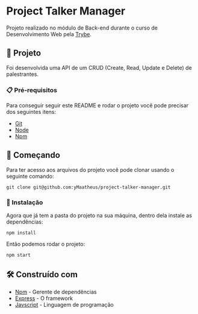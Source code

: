 # Project Talker Manager

Projeto realizado no módulo de Back-end durante o curso de Desenvolvimento Web pela [Trybe](https://www.betrybe.com/).

## 📱 Projeto

Foi desenvolvida uma API de um CRUD (Create, Read, Update e Delete) de palestrantes.

### 📋 Pré-requisitos

Para conseguir seguir este README e rodar o projeto você pode precisar dos seguintes itens:

- [Git](https://git-scm.com/doc)
- [Node](https://nodejs.org/en/)
- [Npm](https://docs.npmjs.com/getting-started)

## 🚀 Começando

Para ter acesso aos arquivos do projeto você pode clonar usando o seguinte comando:

```
git clone git@github.com:yMaatheus/project-talker-manager.git
```

### 🔧 Instalação

Agora que já tem a pasta do projeto na sua máquina, dentro dela instale as dependências:

```
npm install
```

Então podemos rodar o projeto:

```
npm start
```

## 🛠️ Construído com

* [Npm](https://docs.npmjs.com/getting-started) - Gerente de dependências
* [Express](http://www.dropwizard.io/1.0.2/docs/) - O framework
* [Javscript](https://developer.mozilla.org/pt-BR/docs/Web/JavaScript) - Linguagem de programação